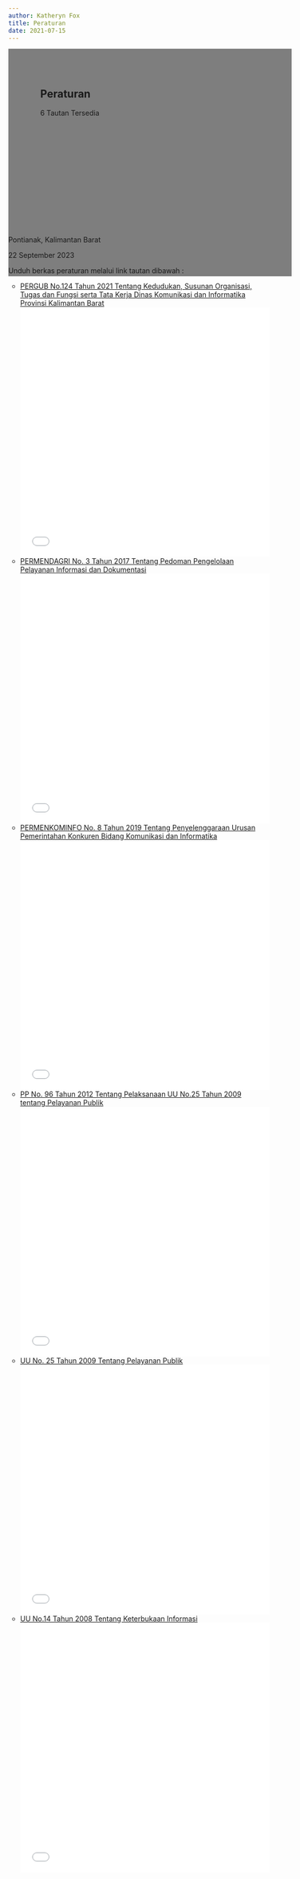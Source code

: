 ```yaml
---
author: Katheryn Fox
title: Peraturan
date: 2021-07-15
---
```

<section class="">
    <div class="relative bg-white dark:bg-gray-600" style="height: 360px; background-image: url('/images/banner.png'); background-repeat: no-repeat; background-position: center; background-size: 100% auto;">
        <div style="background: rgba(0,0,0,0.5); width: 100%; height: 100%; padding: 48px 32px;" class="absolute bottom-0 left-0">
            <div class="container-besar" style="height: 100%; padding: 0 32px;">
                <div class="absolute bottom-8">
                    <h2 class="text-white font-bold text-4xl mb-2">Peraturan</h2>
                    <p class="text-white">6 Tautan Tersedia</p>
                </div>
            </div>
        </div>
    </div>
    <div class="bg-white dark:bg-gray-900">
        <div style="width: 100%; height: auto;" class="container-besar flex align-center px-8 py-3">
            <i class="fas fa-map-marker-alt black-fill white-fill mr-2" style="font-size: 24px"></i>
            <p class="mr-8">Pontianak, Kalimantan Barat</p>
            <i style="font-size: 24px;" class="far fa-calendar text-black dark:text-white mr-2"></i>
            <p class="mr-8">22 September 2023</p>
        </div>
    </div>
</section>
<div class="container-besar">
    <div class="mb-16 mt-8 px-8">
        <p>Unduh berkas peraturan melalui link tautan dibawah :</p>
        <ul style="list-style-type: circle" class="ml-8">
            <li>
                <a title="16. PERGUB DINAS KOMINFO 2021 (PB-124).pdf" href="/file/mHG09lgIpcGTm8FHeoHJ.pdf" style="text-decoration: underline" class="text-secondary pdf-link">
                    PERGUB No.124 Tahun 2021 Tentang Kedudukan, Susunan Organisasi, Tugas dan Fungsi serta Tata Kerja Dinas Komunikasi dan Informatika Provinsi Kalimantan Barat
                    <div class="pdf-preview">
                        <embed src="/file/mHG09lgIpcGTm8FHeoHJ.pdf" type="application/pdf" width="500" height="500"/>
                    </div>
                </a>
            </li>
            <li>
                <a title="PERMENDAGRI Nomor 3 Tahun 2017.pdf" href="/file/qIVnSgOfUzmmvHhbNwX9.pdf" style="text-decoration: underline" class="text-secondary pdf-link">
                    PERMENDAGRI No. 3 Tahun 2017 Tentang Pedoman Pengelolaan Pelayanan Informasi dan Dokumentasi
                    <div class="pdf-preview">
                        <embed src="/file/qIVnSgOfUzmmvHhbNwX9.pdf" type="application/pdf" width="500" height="500"/>
                    </div>
                </a>
            </li>
            <li>
                <a title="PM_Kominfo_No_8_Tahun_2019.pdf" href="/file/Af5B1kNRZ9nPgdjGUjfx.pdf" style="text-decoration: underline" class="text-secondary pdf-link">
                    PERMENKOMINFO No. 8 Tahun 2019 Tentang Penyelenggaraan Urusan Pemerintahan Konkuren Bidang Komunikasi dan Informatika
                    <div class="pdf-preview">
                        <embed src="/file/Af5B1kNRZ9nPgdjGUjfx.pdf" type="application/pdf" width="500" height="500"/>
                    </div>
                </a>
            </li>
            <li>
                <a title="PP No 96 tahun 2012.pdf" href="/file/dCDMyG0GZwWuJLyZVxB7.pdf" style="text-decoration: underline" class="text-secondary pdf-link">
                    PP No. 96 Tahun 2012 Tentang Pelaksanaan UU No.25 Tahun 2009 tentang Pelayanan Publik
                    <div class="pdf-preview">
                        <embed src="/file/dCDMyG0GZwWuJLyZVxB7.pdf" type="application/pdf" width="500" height="500"/>
                    </div>
                </a>
            </li>
            <li>
                <a title="uu no.25 th 2009 tentang pelayanan publik.pdf" href="/file/5asaRtHnvsqRvQJ2nj5M.pdf" style="text-decoration: underline" class="text-secondary pdf-link">
                    UU No. 25 Tahun 2009 Tentang Pelayanan Publik
                    <div class="pdf-preview">
                        <embed src="/file/5asaRtHnvsqRvQJ2nj5M.pdf" type="application/pdf" width="500" height="500"/>
                    </div>
                </a>
            </li>
            <li>
                <a title="UU No. 14 Thn 2008.pdf" href="/file/AKYY9eTZmXuAOSEpL6tI.pdf" style="text-decoration: underline" class="text-secondary pdf-link">
                    UU No.14 Tahun 2008 Tentang Keterbukaan Informasi
                    <div class="pdf-preview">
                        <embed src="/file/AKYY9eTZmXuAOSEpL6tI.pdf" type="application/pdf" width="500" height="500"/>
                    </div>
                </a>
            </li>
        </ul>
    </div>
</div>